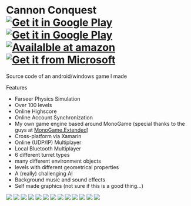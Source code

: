 Cannon Conquest [![Get it in Google Play](https://raw.githubusercontent.com/Mikescher/GridDominance/master/Data/README/badge_google.png)](https://play.google.com/store/apps/details?id=com.blackforestbytes.griddominance.iab) [![Get it in Google Play](https://raw.githubusercontent.com/Mikescher/GridDominance/master/Data/README/badge_google_2.png)](https://play.google.com/store/apps/details?id=com.blackforestbytes.griddominance.full) [![Availalble at amazon](https://raw.githubusercontent.com/Mikescher/GridDominance/master/Data/README/badge_amazon.png)](https://www.amazon.com/gp/product/B075QMHZV7) [![Get it from Microsoft](https://raw.githubusercontent.com/Mikescher/GridDominance/master/Data/README/badge_microsoft.png)](https://www.microsoft.com/store/apps/9nx24pbs19rp)
===============


Source code of an android/windows game I made

Features
 - Farseer Physics Simulation
 - Over 100 levels
 - Online Highscore
 - Online Account Synchronization
 - My own game engine based around MonoGame (special thanks to the guys at [MonoGame.Extended](https://github.com/craftworkgames/MonoGame.Extended))
 - Cross-platform via Xamarin
 - Online (UDP/IP) Multiplayer
 - Local Bluetooth Multiplayer
 - 6 different turret types
 - many different environment objects
 - levels with different geometrical properties
 - A (really) challenging AI
 - Background music and sound effects
 - Self made graphics (not sure if this is a good thing...)

![](https://raw.githubusercontent.com/Mikescher/GridDominance/master/Data/Screenshots/Shot_04.png)
![](https://raw.githubusercontent.com/Mikescher/GridDominance/master/Data/Screenshots/Shot_01.png)
![](https://raw.githubusercontent.com/Mikescher/GridDominance/master/Data/Screenshots/Shot_03.png)
![](https://raw.githubusercontent.com/Mikescher/GridDominance/master/Data/Screenshots/Shot_05.png)
![](https://raw.githubusercontent.com/Mikescher/GridDominance/master/Data/Screenshots/Shot_08.png)
![](https://raw.githubusercontent.com/Mikescher/GridDominance/master/Data/Screenshots/Shot_07.png)
![](https://raw.githubusercontent.com/Mikescher/GridDominance/master/Data/Screenshots/Shot_09.png)
![](https://raw.githubusercontent.com/Mikescher/GridDominance/master/Data/Screenshots/Shot_12.png)
![](https://raw.githubusercontent.com/Mikescher/GridDominance/master/Data/Screenshots/Shot_10.png)
![](https://raw.githubusercontent.com/Mikescher/GridDominance/master/Data/Screenshots/Shot_13.png)
![](https://raw.githubusercontent.com/Mikescher/GridDominance/master/Data/Screenshots/Shot_11.png)
![](https://raw.githubusercontent.com/Mikescher/GridDominance/master/Data/Screenshots/Shot_02.png)
![](https://raw.githubusercontent.com/Mikescher/GridDominance/master/Data/Screenshots/Shot_06.png)
